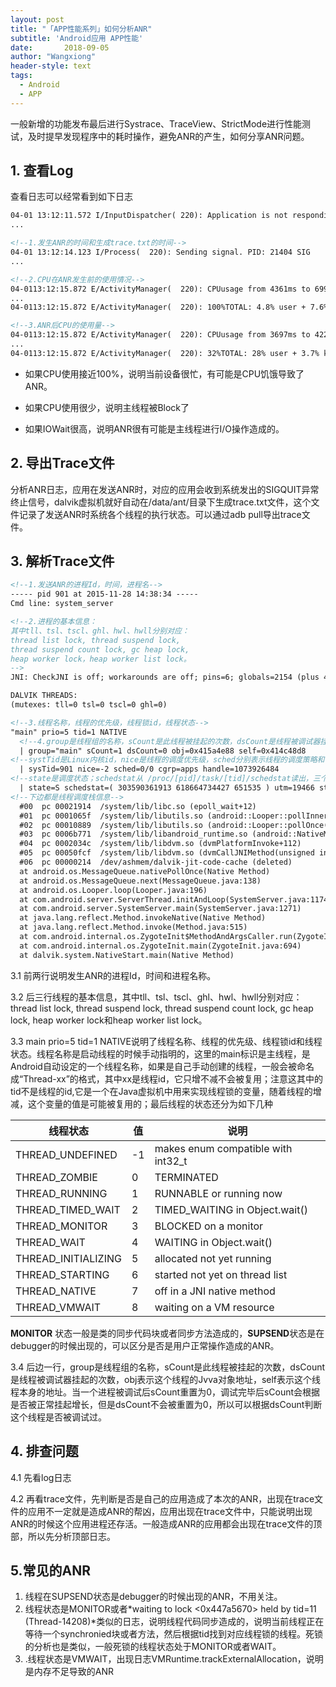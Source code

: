 ```yaml
---
layout: post
title: "「APP性能系列」如何分析ANR"
subtitle: 'Android应用 APP性能'
date:       2018-09-05
author: "Wangxiong"
header-style: text
tags:
  - Android
  - APP
---
```


一般新增的功能发布最后进行Systrace、TraceView、StrictMode进行性能测试，及时提早发现程序中的耗时操作，避免ANR的产生，如何分享ANR问题。

## 1. 查看Log

查看日志可以经常看到如下日志

```xml
04-01 13:12:11.572 I/InputDispatcher( 220): Application is not responding:xxx...
...

<!--1.发生ANR的时间和生成trace.txt的时间-->
04-01 13:12:14.123 I/Process(  220): Sending signal. PID: 21404 SIG 
...

<!--2.CPU在ANR发生前的使用情况-->
04-0113:12:15.872 E/ActivityManager(  220): CPUusage from 4361ms to 699ms ago
...
04-0113:12:15.872 E/ActivityManager(  220): 100%TOTAL: 4.8% user + 7.6% kernel + 87% iowait

<!--3.ANR后CPU的使用量-->
04-0113:12:15.872 E/ActivityManager(  220): CPUusage from 3697ms to 4223ms later:
...
04-0113:12:15.872 E/ActivityManager(  220): 32%TOTAL: 28% user + 3.7% kernel

```

- 如果CPU使用接近100%，说明当前设备很忙，有可能是CPU饥饿导致了ANR。

- 如果CPU使用很少，说明主线程被Block了

- 如果IOWait很高，说明ANR很有可能是主线程进行I/O操作造成的。


## 2. 导出Trace文件

分析ANR日志，应用在发送ANR时，对应的应用会收到系统发出的SIGQUIT异常终止信号，dalvik虚拟机就好自动在/data/ant/目录下生成trace.txt文件，这个文件记录了发送ANR时系统各个线程的执行状态。可以通过adb pull导出trace文件。

## 3. 解析Trace文件

```xml
<!--1.发送ANR的进程Id，时间，进程名-->
----- pid 901 at 2015-11-28 14:38:34 -----
Cmd line: system_server

<!--2.进程的基本信息：
其中tll、tsl、tscl、ghl、hwl、hwll分别对应：
thread list lock, thread suspend lock, 
thread suspend count lock, gc heap lock, 
heap worker lock，heap worker list lock。
-->
JNI: CheckJNI is off; workarounds are off; pins=6; globals=2154 (plus 409 weak)

DALVIK THREADS:
(mutexes: tll=0 tsl=0 tscl=0 ghl=0)

<!--3.线程名称，线程的优先级，线程锁id，线程状态-->
"main" prio=5 tid=1 NATIVE
  <!--4.group是线程组的名称，sCount是此线程被挂起的次数，dsCount是线程被调试器挂起的次数，obj表示这个线程的Jvva对象地址，self表示这个线程本身的地址-->
  | group="main" sCount=1 dsCount=0 obj=0x415a4e88 self=0x414c48d8
<!--systTid是Linux内核id，nice是线程的调度优先级，sched分别表示线程的调度策略和优先级，cgrp是调度属性组，handle是线程的处理函数地址-->
  | sysTid=901 nice=-2 sched=0/0 cgrp=apps handle=1073926484
<!--state是调度状态；schedstat从 /proc/[pid]/task/[tid]/schedstat读出，三个值分别表示线程在cpu上执行的时间、线程的等待时间和线程执行的时间片长度，有的android内核版本不支持这项信息，得到的三个值都是0；utm是线程用户态下使用的时间值(单位是jiffies）;stm是内核态下的调度时间值；core是最后执行这个线程的cpu核的序号。-->
  | state=S schedstat=( 303590361913 618664734427 651535 ) utm=19466 stm=10893 core=0
<!--下边都是线程调度栈信息-->
  #00  pc 00021914  /system/lib/libc.so (epoll_wait+12)
  #01  pc 0001065f  /system/lib/libutils.so (android::Looper::pollInner(int)+98)
  #02  pc 00010889  /system/lib/libutils.so (android::Looper::pollOnce(int, int*, int*, void**)+92)
  #03  pc 0006b771  /system/lib/libandroid_runtime.so (android::NativeMessageQueue::pollOnce(_JNIEnv*, int)+22)
  #04  pc 0002034c  /system/lib/libdvm.so (dvmPlatformInvoke+112)
  #05  pc 00050fcf  /system/lib/libdvm.so (dvmCallJNIMethod(unsigned int const*, JValue*, Method const*, Thread*)+398)
  #06  pc 00000214  /dev/ashmem/dalvik-jit-code-cache (deleted)
  at android.os.MessageQueue.nativePollOnce(Native Method)
  at android.os.MessageQueue.next(MessageQueue.java:138)
  at android.os.Looper.loop(Looper.java:196)
  at com.android.server.ServerThread.initAndLoop(SystemServer.java:1174)
  at com.android.server.SystemServer.main(SystemServer.java:1271)
  at java.lang.reflect.Method.invokeNative(Native Method)
  at java.lang.reflect.Method.invoke(Method.java:515)
  at com.android.internal.os.ZygoteInit$MethodAndArgsCaller.run(ZygoteInit.java:878)
  at com.android.internal.os.ZygoteInit.main(ZygoteInit.java:694)
  at dalvik.system.NativeStart.main(Native Method)
```

3.1 前两行说明发生ANR的进程Id，时间和进程名称。

3.2 后三行线程的基本信息，其中tll、tsl、tscl、ghl、hwl、hwll分别对应：thread list lock, thread suspend lock, thread suspend count lock, gc heap lock, heap worker lock和heap worker list lock。

3.3 main prio=5 tid=1 NATIVE说明了线程名称、线程的优先级、线程锁id和线程状态。线程名称是启动线程的时候手动指明的，这里的main标识是主线程，是Android自动设定的一个线程名称，如果是自己手动创建的线程，一般会被命名成“Thread-xx”的格式，其中xx是线程id，它只增不减不会被复用；注意这其中的tid不是线程的id,它是一个在Java虚拟机中用来实现线程锁的变量，随着线程的增减，这个变量的值是可能被复用的；最后线程的状态还分为如下几种

| 线程状态 | 值   | 说明 |
| -------- | ---- | ---- |
|THREAD_UNDEFINED|-1|makes enum compatible with int32_t|
|THREAD_ZOMBIE	|0|	TERMINATED|
|THREAD_RUNNING	|1|	RUNNABLE or running now|
|THREAD_TIMED_WAIT	|2|	TIMED_WAITING in Object.wait()|
|THREAD_MONITOR	|3|	BLOCKED on a monitor|
|THREAD_WAIT	|4|	WAITING in Object.wait()|
|THREAD_INITIALIZING	|5|	allocated not yet running|
|THREAD_STARTING	|6|	started not yet on thread list|
|THREAD_NATIVE	|7|	off in a JNI native method|
|THREAD_VMWAIT	|8|	waiting on a VM resource|

**MONITOR** 状态一般是类的同步代码块或者同步方法造成的，**SUPSEND**状态是在debugger的时候出现的，可以区分是否是用户正常操作造成的ANR。

3.4 后边一行，group是线程组的名称，sCount是此线程被挂起的次数，dsCount是线程被调试器挂起的次数，obj表示这个线程的Jvva对象地址，self表示这个线程本身的地址。当一个进程被调试后sCount重置为0，调试完毕后sCount会根据是否被正常挂起增长，但是dsCount不会被重置为0，所以可以根据dsCount判断这个线程是否被调试过。

## 4. 排查问题

4.1 先看log日志

4.2 再看trace文件，先判断是否是自己的应用造成了本次的ANR，出现在trace文件的应用不一定就是造成ANR的帮凶，应用出现在trace文件中，只能说明出现ANR的时候这个应用进程还存活。一般造成ANR的应用都会出现在trace文件的顶部，所以先分析顶部日志。

## 5.常见的ANR

1. 线程在SUPSEND状态是debugger的时候出现的ANR，不用关注。
2. 线程状态是MONITOR或者*waiting to lock <0x447a5670>  held by tid=11 (Thread-14208)*类似的日志，说明线程代码同步造成的，说明当前线程正在等待一个synchronied块或者方法，然后根据tid找到对应线程锁的线程。死锁的分析也是类似，一般死锁的线程状态处于MONITOR或者WAIT。
3. .线程状态是VMWAIT，出现日志VMRuntime.trackExternalAllocation，说明是内存不足导致的ANR



